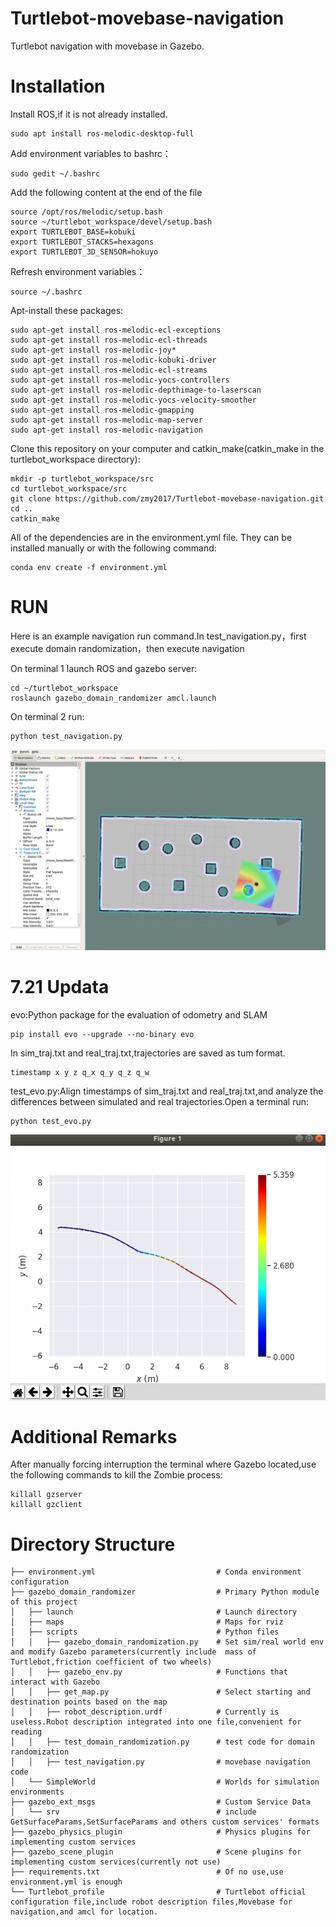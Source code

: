 # Turtlebot-movebase-navigation

Turtlebot navigation with movebase in Gazebo.


# Installation
 Install ROS,if it is not already installed.  

 
```
sudo apt install ros-melodic-desktop-full
```   

 
 Add environment variables to bashrc： 

 
```
sudo gedit ~/.bashrc
```  


Add the following content at the end of the file  
```
source /opt/ros/melodic/setup.bash
source ~/turtlebot_workspace/devel/setup.bash
export TURTLEBOT_BASE=kobuki  
export TURTLEBOT_STACKS=hexagons
export TURTLEBOT_3D_SENSOR=hokuyo
```

Refresh environment variables：

```
source ~/.bashrc
```

Apt-install these packages:
```
sudo apt-get install ros-melodic-ecl-exceptions
sudo apt-get install ros-melodic-ecl-threads
sudo apt-get install ros-melodic-joy*
sudo apt-get install ros-melodic-kobuki-driver
sudo apt-get install ros-melodic-ecl-streams
sudo apt-get install ros-melodic-yocs-controllers
sudo apt-get install ros-melodic-depthimage-to-laserscan
sudo apt-get install ros-melodic-yocs-velocity-smoother
sudo apt-get install ros-melodic-gmapping
sudo apt-get install ros-melodic-map-server
sudo apt-get install ros-melodic-navigation
```
Clone this repository on your computer and catkin_make(catkin_make in the turtlebot_workspace directory):
```
mkdir -p turtlebot_workspace/src
cd turtlebot_workspace/src
git clone https://github.com/zmy2017/Turtlebot-movebase-navigation.git
cd ..
catkin_make
```
All of the dependencies are in the environment.yml file. They can be installed manually or with the following command:
```
conda env create -f environment.yml
```
# RUN
Here is an example navigation run command.In test_navigation.py，first execute domain randomization，then execute navigation

On terminal 1 launch ROS and gazebo server:
```
cd ~/turtlebot_workspace
roslaunch gazebo_domain_randomizer amcl.launch
```
On terminal 2 run:
```
python test_navigation.py
```
![](https://github.com/zmy2017/Turtlebot-movebase-navigation/blob/master/rviz.png)

# 7.21 Updata
evo:Python package for the evaluation of odometry and SLAM

```
pip install evo --upgrade --no-binary evo
```

In sim_traj.txt and real_traj.txt,trajectories are  saved as tum format.
```
timestamp x y z q_x q_y q_z q_w
```
 test_evo.py:Align timestamps of sim_traj.txt and real_traj.txt,and analyze the differences between simulated and real trajectories.Open a terminal run:

```
python test_evo.py
```

![](https://github.com/zmy2017/Turtlebot-movebase-navigation/blob/master/trajectory.png)


# Additional Remarks
After  manually forcing interruption the terminal where Gazebo located,use the following commands to kill the Zombie process:

```
killall gzserver
killall gzclient
```
# Directory Structure
```
├── environment.yml                           # Conda environment configuration
├── gazebo_domain_randomizer                  # Primary Python module of this project
│   ├── launch                                # Launch directory
│   ├── maps                                  # Maps for rviz
│   ├── scripts                               # Python files
│   │   ├── gazebo_domain_randomization.py    # Set sim/real world env and modify Gazebo parameters(currently include  mass of Turtlebot,friction coefficient of two wheels)
│   │   ├── gazebo_env.py                     # Functions that interact with Gazebo
│   │   ├── get_map.py                        # Select starting and destination points based on the map
│   │   ├── robot_description.urdf            # Currently is useless.Robot description integrated into one file,convenient for reading
│   │   ├── test_domain_randomization.py      # test code for domain randomization
│   │   ├── test_navigation.py                # movebase navigation code
│   └── SimpleWorld                           # Worlds for simulation environments
├── gazebo_ext_msgs                           # Custom Service Data
│   └── srv                                   # include GetSurfaceParams,SetSurfaceParams and others custom services' formats
├── gazebo_physics_plugin                     # Physics plugins for implementing custom services
├── gazebo_scene_plugin                       # Scene plugins for implementing custom services(currently not use)
├── requirements.txt                          # Of no use,use environment.yml is enough
└── Turtlebot_profile                         # Turtlebot official configuration file,include robot description files,Movebase for navigation,and amcl for location.


```

